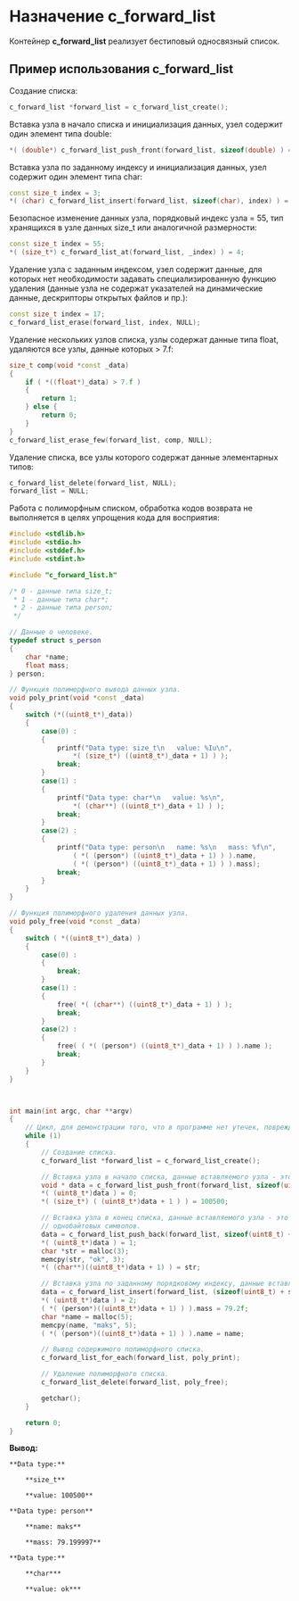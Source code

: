 # Назначение c_forward_list

Контейнер **c_forward_list** реализует бестиповый односвязный список.

## Пример использования c_forward_list

Создание списка:

```c++
c_forward_list *forward_list = c_forward_list_create();
```

Вставка узла в начало списка и инициализация данных, узел содержит один элемент типа double:

```c++
*( (double*) c_forward_list_push_front(forward_list, sizeof(double) ) = 3.1415f;
```

Вставка узла по заданному индексу и инициализация данных, узел содержит один элемент типа char:

```c++
const size_t index = 3;
*( (char) c_forward_list_insert(forward_list, sizeof(char), index) ) = 'F';
```

Безопасное изменение данных узла, порядковый индекс узла = 55, тип хранящихся в узле данных size_t или аналогичной размерности:

```c++
const size_t index = 55;
*( (size_t*) c_forward_list_at(forward_list, _index) ) = 4;
```

Удаление узла с заданным индексом, узел содержит данные, для которых нет необходимости задавать специализированную функцию удаления (данные узла не содержат указателей на динамические данные, дескрипторы открытых файлов и пр.):

```c++
const size_t index = 17;
c_forward_list_erase(forward_list, index, NULL);
```

Удаление нескольких узлов списка, узлы содержат данные типа float, удаляются все узлы, данные которых > 7.f:

```c++
size_t comp(void *const _data)
{
    if ( *((float*)_data) > 7.f )
    {
        return 1;
    } else {
        return 0;
    }
}
c_forward_list_erase_few(forward_list, comp, NULL);
```

Удаление списка, все узлы которого содержат данные элементарных типов:

```c++
c_forward_list_delete(forward_list, NULL);
forward_list = NULL;
```

Работа с полиморфным списком, обработка кодов возврата не выполняется в целях упрощения кода для восприятия:

```c++
#include <stdlib.h>
#include <stdio.h>
#include <stddef.h>
#include <stdint.h>

#include "c_forward_list.h"

/* 0 - данные типа size_t;
 * 1 - данные типа char*;
 * 2 - данные типа person;
 */

// Данные о человеке.
typedef struct s_person
{
	char *name;
	float mass;
} person;

// Функция полиморфного вывода данных узла. 
void poly_print(void *const _data)
{
	switch (*((uint8_t*)_data))
	{
		case(0) :
		{
			printf("Data type: size_t\n   value: %Iu\n",
				*( (size_t*) ((uint8_t*)_data + 1) ) );
			break;
		}
		case(1) :
		{
			printf("Data type: char*\n   value: %s\n", 
				*( (char**) ((uint8_t*)_data + 1) ) );
			break;
		}
		case(2) :
		{
			printf("Data type: person\n   name: %s\n   mass: %f\n",
				( *( (person*) ((uint8_t*)_data + 1) ) ).name,
				( *( (person*) ((uint8_t*)_data + 1) ) ).mass);
			break;
		}
	}
}

// Функция полиморфного удаления данных узла.
void poly_free(void *const _data)
{
	switch ( *((uint8_t*)_data) )
	{
		case(0) :
		{
			break;
		}
		case(1) :
		{
			free( *( (char**) ((uint8_t*)_data + 1) ) );
			break;
		}
		case(2) :
		{
			free( ( *( (person*) ((uint8_t*)_data + 1) ) ).name );
			break;
		}
	}
}



int main(int argc, char **argv)
{
	// Цикл, для демонстрации того, что в программе нет утечек, повреждений кучи и ошибок сегментации.
	while (1)
	{
		// Создание списка.
		c_forward_list *forward_list = c_forward_list_create();

		// Вставка узла в начало списка, данные вставляемого узла - это uint8_t(метка) + size_t
		void * data = c_forward_list_push_front(forward_list, sizeof(uint8_t) + sizeof(size_t));
		*( (uint8_t*)data ) = 0;
		*( (size_t*) ( (uint8_t*)data + 1 ) ) = 100500;

		// Вставка узла в конец списка, данные вставляемого узла - это uint8_t(метка) + указатель на строку 
		// однобайтовых символов.
		data = c_forward_list_push_back(forward_list, sizeof(uint8_t) + sizeof(char*));
		*( (uint8_t*)data ) = 1;
		char *str = malloc(3);
		memcpy(str, "ok", 3);
		*( (char**)((uint8_t*)data + 1) ) = str;

		// Вставка узла по заданному порядковому индексу, данные вставляемого узла - это uint8_t(метка) + 1 элемент типа person.
		data = c_forward_list_insert(forward_list, (sizeof(uint8_t) + sizeof(person)), 1);
		*( (uint8_t*)data ) = 2;
		( *( (person*)((uint8_t*)data + 1) ) ).mass = 79.2f;
		char *name = malloc(5);
		memcpy(name, "maks", 5);
		( *( (person*)((uint8_t*)data + 1) ) ).name = name;

		// Вывод содержимого полиморфного списка.
		c_forward_list_for_each(forward_list, poly_print);

		// Удаление полиморфного списка.
		c_forward_list_delete(forward_list, poly_free);

		getchar();
	}

	return 0;
}
```

**Вывод:**

    **Data type:**
	
    	**size_t**

    	**value: 100500**
	
    **Data type: person**
	
    	**name: maks**
	
    	**mass: 79.199997**
	
    **Data type:** 
	
    	**char***
	
    	**value: ok***
